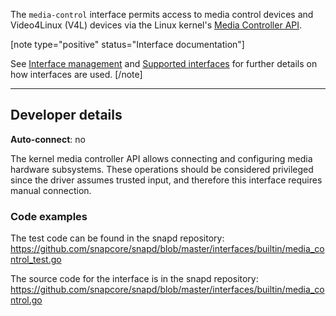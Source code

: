 The `media-control` interface permits access to media control devices and Video4Linux (V4L) devices via the Linux kernel's [Media Controller API](https://www.kernel.org/doc/html/latest/userspace-api/media/mediactl/media-controller.html).



[note type="positive" status="Interface documentation"]

See [Interface management](/t/interface-management/6154) and [Supported interfaces](/t/supported-interfaces/7744) for further details on how interfaces are used.
[/note]

---

<h2 id='heading--dev-details'>Developer details </h2>

**Auto-connect**: no

The kernel media controller API allows connecting and configuring media hardware subsystems. These operations should be considered privileged since the driver assumes trusted input, and therefore this interface requires manual connection.

### Code examples

The test code can be found in the snapd repository: https://github.com/snapcore/snapd/blob/master/interfaces/builtin/media_control_test.go

The source code for the interface is in the snapd repository: https://github.com/snapcore/snapd/blob/master/interfaces/builtin/media_control.go